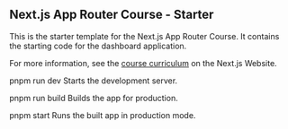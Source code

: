 ## Next.js App Router Course - Starter

This is the starter template for the Next.js App Router Course. It contains the starting code for the dashboard application.

For more information, see the [course curriculum](https://nextjs.org/learn) on the Next.js Website.

pnpm run dev
	Starts the development server.

pnpm run build
	Builds the app for production.

pnpm start
	Runs the built app in production mode.